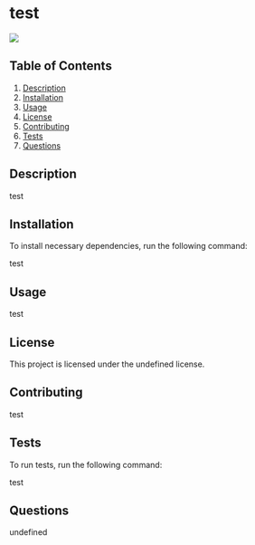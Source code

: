 
# test
![](https://img.shields.io/badge/license-undefined-brightgreen)

## Table of Contents

1. [Description](#description)
2. [Installation](#installation)
3. [Usage](#usage)
4. [License](#license)
5. [Contributing](#contributing)
6. [Tests](#tests)
7. [Questions](#questions)

## Description

test

## Installation

To install necessary dependencies, run the following command:

  test

## Usage

test

## License

This project is licensed under the undefined license.

## Contributing

test

## Tests

To run tests, run the following command:

  test

## Questions

undefined

